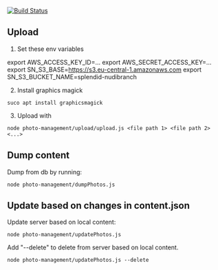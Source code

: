 [![Build Status](https://travis-ci.org/kmkr/splendid-nudibranch.svg?branch=master)](https://travis-ci.org/kmkr/splendid-nudibranch)

## Upload

1. Set these env variables

export AWS_ACCESS_KEY_ID=...
export AWS_SECRET_ACCESS_KEY=...
export SN_S3_BASE=https://s3.eu-central-1.amazonaws.com
export SN_S3_BUCKET_NAME=splendid-nudibranch

2. Install graphics magick

```
suco apt install graphicsmagick
```

3. Upload with

```
node photo-management/upload/upload.js <file path 1> <file path 2> <...>
```

## Dump content

Dump from db by running:

```
node photo-management/dumpPhotos.js
```

## Update based on changes in content.json

Update server based on local content:

```
node photo-management/updatePhotos.js
```

Add "--delete" to delete from server based on local content.

```
node photo-management/updatePhotos.js --delete
```
